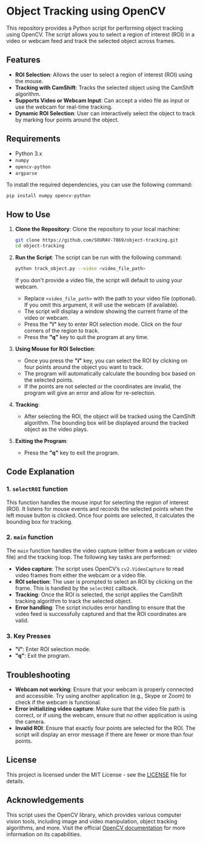 # Object Tracking using OpenCV

This repository provides a Python script for performing object tracking using OpenCV. The script allows you to select a region of interest (ROI) in a video or webcam feed and track the selected object across frames.

## Features
- **ROI Selection**: Allows the user to select a region of interest (ROI) using the mouse.
- **Tracking with CamShift**: Tracks the selected object using the CamShift algorithm.
- **Supports Video or Webcam Input**: Can accept a video file as input or use the webcam for real-time tracking.
- **Dynamic ROI Selection**: User can interactively select the object to track by marking four points around the object.

## Requirements
- Python 3.x
- `numpy`
- `opencv-python`
- `argparse`

To install the required dependencies, you can use the following command:

```bash
pip install numpy opencv-python
```

## How to Use

1. **Clone the Repository**:
   Clone the repository to your local machine:

   ```bash
   git clone https://github.com/SOURAV-7869/object-tracking.git
   cd object-tracking
   ```

2. **Run the Script**:
   The script can be run with the following command:

   ```bash
   python track_object.py --video <video_file_path>
   ```

   If you don't provide a video file, the script will default to using your webcam.

   - Replace `<video_file_path>` with the path to your video file (optional). If you omit this argument, it will use the webcam (if available).
   - The script will display a window showing the current frame of the video or webcam.
   - Press the **"i"** key to enter ROI selection mode. Click on the four corners of the region to track.
   - Press the **"q"** key to quit the program at any time.

3. **Using Mouse for ROI Selection**:
   - Once you press the **"i"** key, you can select the ROI by clicking on four points around the object you want to track.
   - The program will automatically calculate the bounding box based on the selected points.
   - If the points are not selected or the coordinates are invalid, the program will give an error and allow for re-selection.

4. **Tracking**:
   - After selecting the ROI, the object will be tracked using the CamShift algorithm. The bounding box will be displayed around the tracked object as the video plays.

5. **Exiting the Program**:
   - Press the **"q"** key to exit the program.

## Code Explanation

### 1. `selectROI` function
This function handles the mouse input for selecting the region of interest (ROI). It listens for mouse events and records the selected points when the left mouse button is clicked. Once four points are selected, it calculates the bounding box for tracking.

### 2. `main` function
The `main` function handles the video capture (either from a webcam or video file) and the tracking loop. The following key tasks are performed:
   - **Video capture**: The script uses OpenCV’s `cv2.VideoCapture` to read video frames from either the webcam or a video file.
   - **ROI selection**: The user is prompted to select an ROI by clicking on the frame. This is handled by the `selectROI` callback.
   - **Tracking**: Once the ROI is selected, the script applies the CamShift tracking algorithm to track the selected object.
   - **Error handling**: The script includes error handling to ensure that the video feed is successfully captured and that the ROI coordinates are valid.

### 3. Key Presses
   - **"i"**: Enter ROI selection mode.
   - **"q"**: Exit the program.

## Troubleshooting
- **Webcam not working**: Ensure that your webcam is properly connected and accessible. Try using another application (e.g., Skype or Zoom) to check if the webcam is functional.
- **Error initializing video capture**: Make sure that the video file path is correct, or if using the webcam, ensure that no other application is using the camera.
- **Invalid ROI**: Ensure that exactly four points are selected for the ROI. The script will display an error message if there are fewer or more than four points.

## License
This project is licensed under the MIT License - see the [LICENSE](LICENSE) file for details.

## Acknowledgements
This script uses the OpenCV library, which provides various computer vision tools, including image and video manipulation, object tracking algorithms, and more. Visit the official [OpenCV documentation](https://docs.opencv.org/) for more information on its capabilities.
